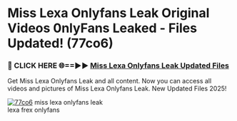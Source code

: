 # Miss Lexa Onlyfans Leak Original Videos 0nlyFans Leaked - Files Updated! (77co6)

<h3>🔴 CLICK HERE 🌐==►► <a href="https://tinyurl.com/4seja8ks" rel="nofollow">Miss Lexa Onlyfans Leak Updated Files</a></h3>

Get Miss Lexa Onlyfans Leak and all content. Now you can access all videos and pictures of Miss Lexa Onlyfans Leak. New Updated Files 2025!

[![77co6](https://i.imgur.com/EWjZXRe.gif)](https://tinyurl.com/4seja8ks)
miss lexa onlyfans leak<br>
lexa frex onlyfans